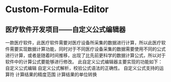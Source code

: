# Custom-Formula-Editor
## 医疗软件开发项目——自定义公式编辑器
一款医疗软件，此医疗软件需要对医疗设备所采集的数据进行计算，所以此医疗软件需要实现数据计算功能，同时对于不同医疗设备采集的数据需要使用不同的公式进行计算，或者是随着时间推移，出现了比先前更科学的数据计算公式，所以对于软件中的计算公式要能够进行修改。
此自定义公式编辑器主要实现的功能如下：
自定义公式编辑  自定义公式解析，校验公式语法的正确性。  自定义公式支持的运算符  计算结果的精度范围  计算结果的单位转换
